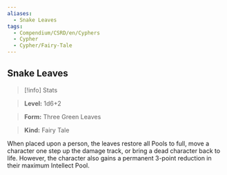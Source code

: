```yaml
---
aliases:
  - Snake Leaves
tags:
  - Compendium/CSRD/en/Cyphers
  - Cypher
  - Cypher/Fairy-Tale
---
```

  
    
## Snake Leaves    
>[!info] Stats    
> **Level:** 1d6+2    
> **Form:** Three Green Leaves    
> **Kind:** Fairy Tale  
    
When placed upon a person, the leaves restore all Pools to full, move a character one step up the damage track, or bring a dead character back to life. However, the character also gains a permanent 3-point reduction in their maximum Intellect Pool.